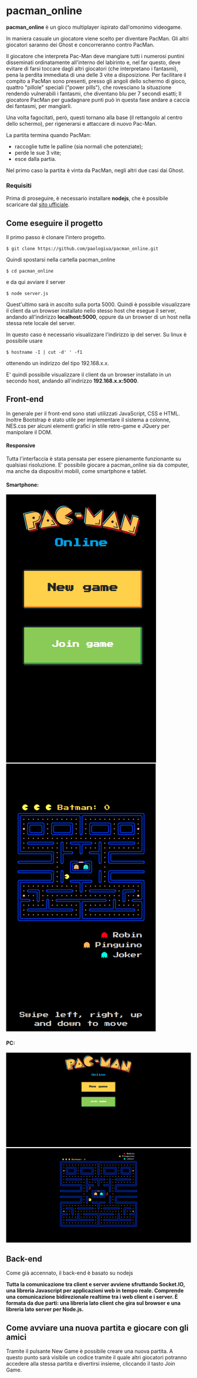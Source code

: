 # pacman_online
**pacman_online** è un gioco multiplayer ispirato dall'omonimo videogame. 

In maniera casuale un giocatore viene scelto per diventare PacMan. Gli altri giocatori saranno dei Ghost e concorreranno contro PacMan.

Il giocatore che interpreta Pac-Man deve mangiare tutti i numerosi puntini disseminati ordinatamente all'interno del labirinto e, nel far questo, deve evitare di farsi toccare dagli altri giocatori (che interpretano i fantasmi), pena la perdita immediata di una delle 3 vite a disposizione. Per facilitare il compito a PacMan sono presenti, presso gli angoli dello schermo di gioco, quattro "pillole" speciali ("power pills"), che rovesciano la situazione rendendo vulnerabili i fantasmi, che diventano blu per 7 secondi esatti; Il giocatore PacMan per guadagnare punti può in questa fase andare a caccia dei fantasmi, per mangiarli.

Una volta fagocitati, però, questi tornano alla base (il rettangolo al centro dello schermo), per rigenerarsi e attaccare di nuovo Pac-Man.
 
La partita termina quando PacMan:
 * raccoglie tutte le palline (sia normali che potenziate);
 * perde le sue 3 vite;
 * esce dalla partia.
 
Nel primo caso la partita è vinta da PacMan, negli altri due casi dai Ghost.

### Requisiti
Prima di proseguire, è necessario installare **nodejs**, che è possibile scaricare dal [sito ufficiale](https://nodejs.org/).

## Come eseguire il progetto
Il primo passo è clonare l'intero progetto.
```
$ git clone https://github.com/paologiua/pacman_online.git
```
Quindi spostarsi nella cartella pacman_online
```
$ cd pacman_online
```
e da qui avviare il server
```
$ node server.js
```

Quest'ultimo sarà in ascolto sulla porta 5000.
Quindi è possibile visualizzare il client da un browser installato nello stesso host che esegue il server, andando all'indirizzo **localhost:5000**, 
oppure da un browser di un host nella stessa rete locale del server.

In questo caso è necessario visualizzare l'indirizzo ip del server.
Su linux è possibile usare
```
$ hostname -I | cut -d' ' -f1
```
ottenendo un indirizzo del tipo 192.168.x.x.

E' quindi possibile visualizzare il client da un browser installato in un secondo host, andando all'indirizzo **192.168.x.x:5000**.
## Front-end
In generale per il front-end sono stati utilizzati JavaScript, CSS e HTML. Inoltre Bootstrap è stato utile per implementare il sistema a colonne, NES.css per alcuni elementi grafici in stile retro-game e JQuery per manipolare il DOM.
#### Responsive
Tutta l'interfaccia è stata pensata per essere pienamente funzionante su qualsiasi risoluzione. E' possibile giocare a pacman_online sia da computer, ma anche da dispositivi mobili, come smartphone e tablet.
#### Smartphone:
![alt text](assets/img/mobile_main_page.png) ![alt text](assets/img/mobile_game_page.png)
#### PC:
![alt text](assets/img/computer_main_page.png) ![alt text](assets/img/computer_game_page.png)
## Back-end
Come già accennato, il back-end è basato su nodejs

**Tutta la comunicazione tra client e server avviene sfruttando Socket.IO, una libreria Javascript per applicazioni web in tempo reale. Comprende una comunicazione bidirezionale realtime tra i web client e i server. È formata da due parti: una libreria lato client che gira sul browser e una libreria lato server per Node.js.**

## Come avviare una nuova partita e giocare con gli amici
Tramite il pulsante New Game è possibile creare una nuova partita. A questo punto sarà visibile un codice tramite il quale altri giocatori potranno accedere alla stessa partita e divertirsi insieme, cliccando il tasto Join Game.
